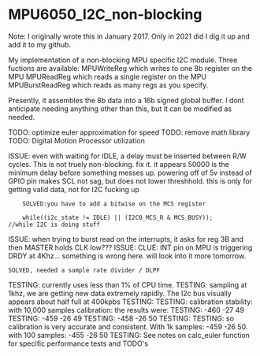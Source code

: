 # MPU6050_I2C_non-blocking
Note: I originally wrote this in January 2017. Only in 2021 did I dig it up and add it to my github. 


 My implementation of a non-blocking MPU specific I2C module.
 Three fuctions are available:
 MPUWriteReg which writes to one 8b register on the MPU
 MPUReadReg which reads a single register on the MPU
 MPUBurstReadReg which reads as many regs as you specify.

 Presently, it assembles the 8b data into a 16b signed global buffer.
 I dont anticipate needing anything other than this, but it can be modified as needed.

 TODO: optimize euler approximation for speed
 TODO: remove math library
 TODO: Digital Motion Processor utilization

ISSUE: even with waiting for IDLE, a delay must be inserted between R/W cycles. This is not truely non-blocking. fix it.
		it appears 50000 is the minimum delay before something messes up.
		powering off of 5v instead of GPIO pin makes SCL not sag, but does not lower threshhold.
		this is only for getting valid data, not for I2C fucking up

		SOLVED:you have to add a bitwise on the MCS register

		while((i2c_state != IDLE) || (I2C0_MCS_R & MCS_BUSY));							//while I2C is doing stuff

ISSUE: when trying to burst read on the interrupts, it asks for reg 3B and then MASTER holds CLK low???
ISSUE: CLUE: INT pin on MPU is triggering DRDY at 4Khz... something is wrong here. will look into it more tomorrow.

	SOLVED, needed a sample rate divider / DLPF


TESTING: currently uses less than 1% of CPU time.
TESTING: sampling at 1khz, we are getting new data extremely rapidly. The I2c bus visually appears about half full at 400kpbs
TESTING:
TESTING: calibration stability: with 10,000 samples calibration: the results were:
TESTING: -460	-27 49
TESTING: -459	-26	49
TESTING: -458	-26	50
TESTING:
TESTING: so calibration is very accurate and consistent. With 1k samples: -459 -26 50. with 100 samples: -455 -26 50
TESTING:
See notes on calc_euler function for specific performance tests and TODO's
